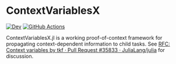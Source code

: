 # ContextVariablesX

[![Dev](https://img.shields.io/badge/docs-dev-blue.svg)](https://tkf.github.io/ContextVariablesX.jl/dev)
[![GitHub Actions](https://github.com/tkf/ContextVariablesX.jl/workflows/Run%20tests/badge.svg)](https://github.com/tkf/ContextVariablesX.jl/actions?query=workflow%3ARun+tests)

ContextVariablesX.jl is a working proof-of-context framework for
propagating context-dependent information to child tasks.  See
[RFC: Context variables by tkf · Pull Request #35833 · JuliaLang/julia](https://github.com/JuliaLang/julia/pull/35833)
for discussion.
